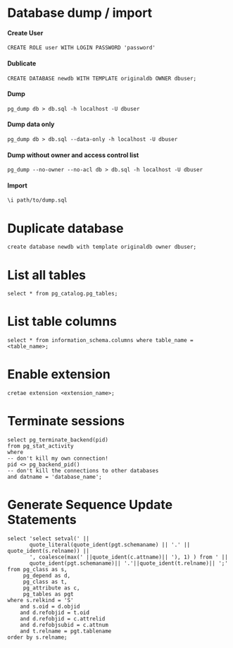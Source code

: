 # Database dump / import
#### Create User  
```postgresql
CREATE ROLE user WITH LOGIN PASSWORD 'password'
```

#### Dublicate  
```postgresql
CREATE DATABASE newdb WITH TEMPLATE originaldb OWNER dbuser;
```

#### Dump
```postgresql
pg_dump db > db.sql -h localhost -U dbuser
```
#### Dump data only
```postgresql
pg_dump db > db.sql --data-only -h localhost -U dbuser
```
#### Dump without owner and access control list
```postgresql
pg_dump --no-owner --no-acl db > db.sql -h localhost -U dbuser
```

#### Import
```postgresql
\i path/to/dump.sql
```

# Duplicate database
```postgresql
create database newdb with template originaldb owner dbuser;
```

# List all tables
```postgresql
select * from pg_catalog.pg_tables;
```

# List table columns
```postgresql
select * from information_schema.columns where table_name = <table_name>;
```

# Enable extension 
```postgresql
cretae extension <extension_name>;
```

# Terminate sessions 
```postgresql
select pg_terminate_backend(pid) 
from pg_stat_activity 
where 
-- don't kill my own connection!
pid <> pg_backend_pid()
-- don't kill the connections to other databases
and datname = 'database_name';
```
# Generate Sequence Update Statements  
```postgresql
select 'select setval(' ||
       quote_literal(quote_ident(pgt.schemaname) || '.' || quote_ident(s.relname)) ||
       ', coalesce(max(' ||quote_ident(c.attname)|| '), 1) ) from ' ||
       quote_ident(pgt.schemaname)|| '.'||quote_ident(t.relname)|| ';'
from pg_class as s,
     pg_depend as d,
     pg_class as t,
     pg_attribute as c,
     pg_tables as pgt
where s.relkind = 'S'
    and s.oid = d.objid
    and d.refobjid = t.oid
    and d.refobjid = c.attrelid
    and d.refobjsubid = c.attnum
    and t.relname = pgt.tablename
order by s.relname;
```
